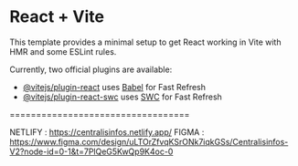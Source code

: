 # React + Vite

This template provides a minimal setup to get React working in Vite with HMR and some ESLint rules.

Currently, two official plugins are available:

- [@vitejs/plugin-react](https://github.com/vitejs/vite-plugin-react/blob/main/packages/plugin-react/README.md) uses [Babel](https://babeljs.io/) for Fast Refresh
- [@vitejs/plugin-react-swc](https://github.com/vitejs/vite-plugin-react-swc) uses [SWC](https://swc.rs/) for Fast Refresh


==================================

NETLIFY : https://centralisinfos.netlify.app/ 
FIGMA : https://www.figma.com/design/uLTOrZfvqKSrONk7iqkGSs/Centralisinfos-V2?node-id=0-1&t=7PlQeG5KwQp9K4oc-0 

